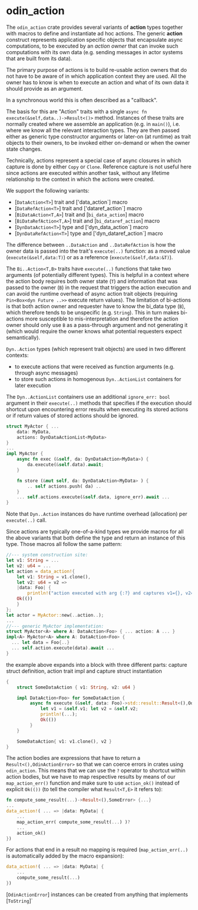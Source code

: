 # odin_action

The `odin_action` crate provides several variants of **action** types together with macros to define and instantiate ad
hoc actions. The generic **action** construct represents application specific objects that encapsulate async
computations, to be executed by an *action owner* that can invoke such computations with its own data (e.g. sending
messages in actor systems that are built from its data).

The primary purpose of actions is to build re-usable action owners that do not have to be aware of in which
application context they are used. All the owner has to know is when to execute an action and what of its own data
it should provide as an argument.

In a synchronous world this is often described as a "callback".

The basis for this are "Action" traits with a single `async fn execute(&self,data..)->Result<()>` method. Instances of
these traits are normally created where we assemble an application (e.g. in `main()`), i.e. where we know all the
relevant interaction types. They are then passed either as generic type constructor arguments or later-on (at runtime)
as trait objects to their owners, to be invoked either on-demand or when the owner state changes.

Technically, actions represent a special case of async closures in which capture is done by either `Copy`
or `Clone`. Reference capture is not useful here since actions are executed within another task, without any
lifetime relationship to the context in which the actions were created.
 
We support the following variants:
 
- [`DataAction<T>`] trait and ['data_action`] macro
- [`DataRefAction<T>`] trait and ['dataref_action`] macro
- [`BiDataAction<T,A>`] trait and [`bi_data_action`] macro
- [`BiDataRefAction<T,A>`] trait and [`bi_dataref_action`] macro
- [`DynDataAction<T>`] type and ['dyn_data_action`] macro
- [`DynDataRefAction<T>`] type and ['dyn_dataref_action`] macro

The difference between `..DataAction` and `..DataRefAction` is how the owner data is passed into the trait's
`execute(..)` function: as a moved value (`execute(&self,data:T)`) or as a reference (`execute(&self,data:&T)`).
 
The `Bi..Action<T,B>` traits have `execute(..)` functions that take two arguments (of potentially different types). This is
helpful in a context where the action body requires both owner state (`T`) and information that was passed to the 
owner (`B`) in the request that triggers the action execution and can avoid the runtime overhead of async action trait
objects (requiring `Pin<Box<dyn Future ..>>` execute return values). The limitation of bi-actions is that both
action owner and requester have to know the bi_data type (`B`), which therefore tends to be unspecific (e.g. `String`).
This in turn makes bi-actions more susceptible to mis-interpretation and therefore the action owner should only use
`B` as a pass-through argument and not generating it (which would require the owner knows what potential requesters
expect semantically).

`Dyn..Action` types (which represent trait objects) are used in two different contexts:

- to execute actions that were received as function arguments (e.g. through async messages)
- to store such actions in homogenous `Dyn..ActionList` containers for later execution

The `Dyn..ActionList` containers use an additional `ignore_err: bool` argument in their `execute(..)` methods
that specifies if the execution should shortcut upon encountering error results when executing its stored actions
or if return values of stored actions should be ignored.

```rust
struct MyActor { ...
    data: MyData, 
    actions: DynDataActionList<MyData>
}
...
impl MyActor {
    async fn exec (&self, da: DynDataAction<MyData>) { 
        da.execute(&self.data).await;
    }

    fn store (&mut self, da: DynDataAction<MyData> ) { 
        .. self actions.push( da) ..
    }
    ... self.actions.execute(&self.data, ignore_err).await ...
}
```

Note that `Dyn..Action` instances do have runtime overhead (allocation) per `execute(..)` call.

Since actions are typically one-of-a-kind types we provide macros for all the above variants that both define the type
and return an instance of this type. Those macros all follow the same pattern:

```rust
//--- system construction site:
let v1: String = ...
let v2: u64 = ...
let action = data_action!{ 
    let v1: String = v1.clone(), 
    let v2: u64 = v2 => 
    |data: Foo| {
        println!("action executed with arg {:?} and captures v1={}, v2={}", data, v1, v2);
    Ok(())
    }
};
let actor = MyActor::new(..action..);
...
//--- generic MyActor implementation:
struct MyActor<A> where A: DataAction<Foo> { ... action: A ... }
impl<A> MyActor<A> where A: DataAction<Foo> {
  ... let data = Foo{..}
  ... self.action.execute(data).await ...
}
```
the example above expands into a block with three different parts: capture struct definition, action trait impl and capture struct instantiation

```rust
{
    struct SomeDataAction { v1: String, v2: u64 }

    impl DataAction<Foo> for SomeDataAction {
         async fn execute (&self, data: Foo)->std::result::Result<(),OdinActionError> {
             let v1 = &self.v1; let v2 = &self.v2;
             println!(...);
             Ok(())
         }
    }

    SomeDataAction{ v1: v1.clone(), v2 }
}
```

The action bodies are expressions that have to return a `Result<(),OdinActionError>` so that we can coerce errors in crates using
`odin_action`. This means that we can use the `?` operator to shortcut within action bodies, but we have to map respective results
by means of our `map_action_err()` function and make sure to use `action_ok()` instead of explicit `Ok(())` (to tell the compiler
what `Result<T,E>` it refers to):
 
```rust
fn compute_some_result(...)->Result<(),SomeError> {...}
...
data_action!( ... => |data: MyData| {
    ...
    map_action_err( compute_some_result(...) )?
    ...
    action_ok()
})
```
 
For actions that end in a result no mapping is required (`map_action_err(..)` is automatically added by the macro expansion):

```rust
data_action!( ... => |data: MyData| {
    ...
    compute_some_result(...)
})
```

[`OdinActionError`] instances can be created from anything that implements [`ToString`]`
